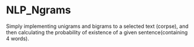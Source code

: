 # NLP_Ngrams
Simply implementing unigrams and bigrams to a selected text (corpse), and then calculating the probability of existence of a given sentence(containing 4 words).
